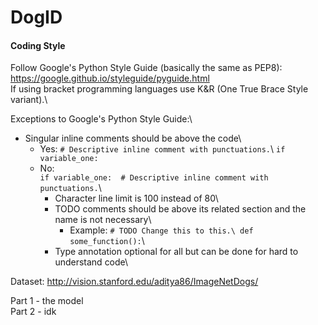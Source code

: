 # DogID

#### Coding Style
Follow Google's Python Style Guide (basically the same as PEP8): https://google.github.io/styleguide/pyguide.html \
If using bracket programming languages use K&R (One True Brace Style variant).\

Exceptions to Google's Python Style Guide:\
- Singular inline comments should be above the code\
  - Yes: `# Descriptive inline comment with punctuations.`\ `if variable_one:`
  - No:\
            `if variable_one:  # Descriptive inline comment with punctuations.`\
    - Character line limit is 100 instead of 80\
    - TODO comments should be above its related section and the name is not necessary\
        - Example:
            `# TODO Change this to this.\
             def some_function():`\
    - Type annotation optional for all but can be done for hard to understand code\


Dataset: http://vision.stanford.edu/aditya86/ImageNetDogs/

Part 1 - the model\
Part 2 - idk
